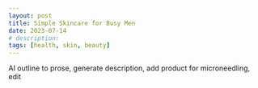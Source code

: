 ```yaml
---
layout: post
title: Simple Skincare for Busy Men
date: 2023-07-14
# description:
tags: [health, skin, beauty]
---
```


AI outline to prose, generate description, add product for microneedling, edit